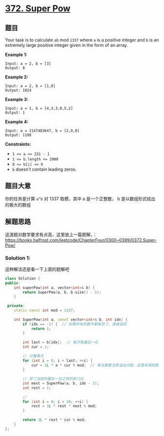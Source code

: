 # [372. Super Pow](https://leetcode.com/problems/super-pow/)

## 题目

Your task is to calculate `ab` mod `1337` where `a` is a positive integer and `b` is an extremely large positive integer given in the form of an array.

 

**Example 1:**

```
Input: a = 2, b = [3]
Output: 8
```

**Example 2:**

```
Input: a = 2, b = [1,0]
Output: 1024
```

**Example 3:**

```
Input: a = 1, b = [4,3,3,8,5,2]
Output: 1
```

**Example 4:**

```
Input: a = 2147483647, b = [2,0,0]
Output: 1198
```

 

**Constraints:**

- `1 <= a <= 231 - 1`
- `1 <= b.length <= 2000`
- `0 <= b[i] <= 9`
- `b` doesn't contain leading zeros.

## 题目大意

你的任务是计算 `a^b` 对 1337 取模，其中  a 是一个正整数， b 是以数组形式给出的极大的数组

## 解题思路

这道题对数学要求有点高，这里放上一篇题解，：https://books.halfrost.com/leetcode/ChapterFour/0300~0399/0372.Super-Pow/

### Solution 1:

这种解法还是看一下上面的题解吧

`````c++
class Solution {
public:
    int superPow(int a, vector<int>& b) {
        return SuperPow(a, b, b.size() - 1);
    }
    
 private:
    static const int mod = 1337;
    
    int SuperPow(int a, const vector<int>& b, int idx) {
        if (idx == -1) {  // 如果所有的数字都取完了，直接返回
            return 1;
        }
        
        int last = b[idx];  // 每次取最后一位
        int cur = 1;
        
        // 计算乘方
        for (int i = 0; i < last; ++i) {
            cur = 1L * a * cur % mod;  // 乘法需要注意溢出问题，这里采用短暂的提升
        }
        
        // 除了当前的最后一位之外的前几位
        int next = SuperPow(a, b, idx - 1);
        int rest = 1;
        
        // 
        for (int i = 0; i < 10; ++i) {
            rest = 1L * rest * next % mod;
        }
        
        return 1L * rest * cur % mod;
    }
};
`````

